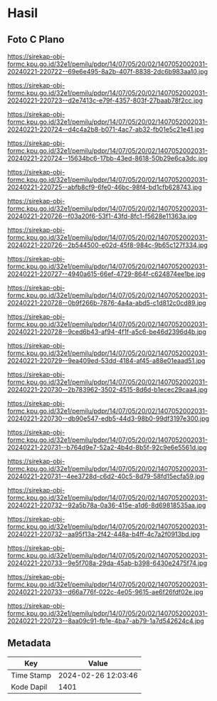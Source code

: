 # Hasil

## Foto C Plano

https://sirekap-obj-formc.kpu.go.id/32e1/pemilu/pdpr/14/07/05/20/02/1407052002031-20240221-220722--69e6e495-8a2b-407f-8838-2dc6b983aa10.jpg

https://sirekap-obj-formc.kpu.go.id/32e1/pemilu/pdpr/14/07/05/20/02/1407052002031-20240221-220723--d2e7413c-e79f-4357-803f-27baab78f2cc.jpg

https://sirekap-obj-formc.kpu.go.id/32e1/pemilu/pdpr/14/07/05/20/02/1407052002031-20240221-220724--d4c4a2b8-b071-4ac7-ab32-fb01e5c21e41.jpg

https://sirekap-obj-formc.kpu.go.id/32e1/pemilu/pdpr/14/07/05/20/02/1407052002031-20240221-220724--15634bc6-17bb-43ed-8618-50b29e6ca3dc.jpg

https://sirekap-obj-formc.kpu.go.id/32e1/pemilu/pdpr/14/07/05/20/02/1407052002031-20240221-220725--abfb8cf9-6fe0-46bc-98f4-bd1cfb628743.jpg

https://sirekap-obj-formc.kpu.go.id/32e1/pemilu/pdpr/14/07/05/20/02/1407052002031-20240221-220726--f03a20f6-53f1-43fd-8fc1-f5628e11363a.jpg

https://sirekap-obj-formc.kpu.go.id/32e1/pemilu/pdpr/14/07/05/20/02/1407052002031-20240221-220726--2b544500-e02d-45f8-984c-9b65c127f334.jpg

https://sirekap-obj-formc.kpu.go.id/32e1/pemilu/pdpr/14/07/05/20/02/1407052002031-20240221-220727--4940a615-66ef-4729-864f-c624874ee1be.jpg

https://sirekap-obj-formc.kpu.go.id/32e1/pemilu/pdpr/14/07/05/20/02/1407052002031-20240221-220728--0b9f266b-7876-4a4a-abd5-c1d812c0cd89.jpg

https://sirekap-obj-formc.kpu.go.id/32e1/pemilu/pdpr/14/07/05/20/02/1407052002031-20240221-220728--9ced6b43-af94-4f1f-a5c6-be46d2396d4b.jpg

https://sirekap-obj-formc.kpu.go.id/32e1/pemilu/pdpr/14/07/05/20/02/1407052002031-20240221-220729--9ea409ed-53dd-4184-af45-a88e01eaad51.jpg

https://sirekap-obj-formc.kpu.go.id/32e1/pemilu/pdpr/14/07/05/20/02/1407052002031-20240221-220730--2b783962-3502-4515-8d6d-b1ecec29caa4.jpg

https://sirekap-obj-formc.kpu.go.id/32e1/pemilu/pdpr/14/07/05/20/02/1407052002031-20240221-220730--db90e547-edb5-44d3-98b0-99df3197e300.jpg

https://sirekap-obj-formc.kpu.go.id/32e1/pemilu/pdpr/14/07/05/20/02/1407052002031-20240221-220731--b764d9e7-52a2-4b4d-8b5f-92c9e6e5561d.jpg

https://sirekap-obj-formc.kpu.go.id/32e1/pemilu/pdpr/14/07/05/20/02/1407052002031-20240221-220731--4ee3728d-c6d2-40c5-8d79-58fd15ecfa59.jpg

https://sirekap-obj-formc.kpu.go.id/32e1/pemilu/pdpr/14/07/05/20/02/1407052002031-20240221-220732--92a5b78a-0a36-415e-a1d6-8d69818535aa.jpg

https://sirekap-obj-formc.kpu.go.id/32e1/pemilu/pdpr/14/07/05/20/02/1407052002031-20240221-220732--aa95f13a-2f42-448a-b4ff-4c7a2f0913bd.jpg

https://sirekap-obj-formc.kpu.go.id/32e1/pemilu/pdpr/14/07/05/20/02/1407052002031-20240221-220733--9e5f708a-29da-45ab-b398-6430e2475f74.jpg

https://sirekap-obj-formc.kpu.go.id/32e1/pemilu/pdpr/14/07/05/20/02/1407052002031-20240221-220733--d66a776f-022c-4e05-9615-ae6f26fdf02e.jpg

https://sirekap-obj-formc.kpu.go.id/32e1/pemilu/pdpr/14/07/05/20/02/1407052002031-20240221-220723--8aa09c91-fb1e-4ba7-ab79-1a7d542624c4.jpg


## Metadata

| Key        | Value               |
| ---------- | ------------------- |
| Time Stamp | 2024-02-26 12:03:46 |
| Kode Dapil | 1401                |




